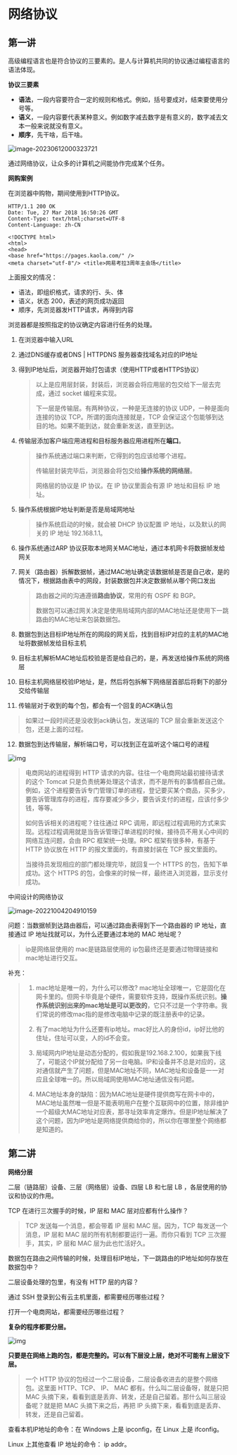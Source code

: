 # 网络协议



## 第一讲

高级编程语言也是符合协议的三要素的。是人与计算机共同的协议通过编程语言的语法体现。

**协议三要素**

- **语法**，一段内容要符合一定的规则和格式。例如，括号要成对，结束要使用分号等。
- **语义**，一段内容要代表某种意义。例如数字减去数字是有意义的，数字减去文本一般来说就没有意义。
- **顺序**，先干啥，后干啥。

![image-20230612000323721](C:\Users\dukkha\Desktop\study-notes\计算机基础\images\image-20230612000323721.png)

通过网络协议，让众多的计算机之间能协作完成某个任务。



**网购案例**

在浏览器中购物，期间使用到HTTP协议。

```http
HTTP/1.1 200 OK
Date: Tue, 27 Mar 2018 16:50:26 GMT
Content-Type: text/html;charset=UTF-8
Content-Language: zh-CN

<!DOCTYPE html>
<html>
<head>
<base href="https://pages.kaola.com/" />
<meta charset="utf-8"/> <title>网易考拉3周年主会场</title>
```

上面报文的情况：

- 语法，即组织格式，请求的行、头、体
- 语义，状态 200，表述的网页成功返回
- 顺序，先浏览器发HTTP请求，再得到内容

浏览器都是按照指定的协议确定内容进行任务的处理。



1. 在浏览器中输入URL

2. 通过DNS缓存或者DNS | HTTPDNS 服务器查找域名对应的IP地址

3. 得到IP地址后，浏览器开始打包请求（使用HTTP或者HTTPS协议）

   > 以上是应用层封装，封装后，浏览器会将应用层的包交给下一层去完成，通过 socket 编程来实现。
   >
   > 下一层是传输层。有两种协议，一种是无连接的协议 UDP，一种是面向连接的协议 TCP。所谓的面向连接就是，TCP 会保证这个包能够到达目的地。如果不能到达，就会重新发送，直至到达。

4. 传输层添加客户端应用进程和目标服务器应用进程所在**端口**。

   > 操作系统通过端口来判断，它得到的包应该给哪个进程。
   >
   > 传输层封装完毕后，浏览器会将包交给**操作系统的网络层**。
   >
   > 网络层的协议是 IP 协议。在 IP 协议里面会有源 IP 地址和目标 IP 地址。

5. 操作系统根据IP地址判断是否是局域网地址

   > 操作系统启动的时候，就会被 DHCP 协议配置 IP 地址，以及默认的网关的 IP 地址 192.168.1.1。

6. 操作系统通过ARP 协议获取本地网关MAC地址，通过本机网卡将数据帧发给网关

7. 网关（路由器）拆解数据帧，通过MAC地址确定该数据帧是否是自己收，是的情况下，根据路由表中的网段，封装数据包并决定数据帧从哪个网口发出

   > 路由器之间的沟通遵循**路由协议**，常用的有 OSPF 和 BGP。
   >
   > 数据包可以通过网关决定是使用局域网内部的MAC地址还是使用下一跳路由的MAC地址来包装数据包。

8. 数据包到达目标IP地址所在的网段的网关后，找到目标IP对应的主机的MAC地址将数据帧发给目标主机

9. 目标主机解析MAC地址后校验是否是给自己的，是，再发送给操作系统的网络层

10. 目标主机网络层校验IP地址，是，然后将包拆解下网络层首部后将剩下的部分交给传输层

11. 传输层对于收到的每个包，都会有一个回复的ACK确认包

> 如果过一段时间还是没收到ack确认包，发送端的 TCP 层会重新发送这个包，还是上面的过程。

12. 数据包到达传输层，解析端口号，可以找到正在监听这个端口号的进程

![img](https://static001.geekbang.org/resource/image/a3/9e/a35e16acd0912ae3e79567ca0358df9e.jpg?wh=4456*4699)



> 电商网站的进程得到 HTTP 请求的内容。往往一个电商网站最初接待请求的这个 Tomcat 只是负责统筹处理这个请求，而不是所有的事情都自己做。例如，这个进程要告诉专门管理订单的进程，登记要买某个商品，买多少，要告诉管理库存的进程，库存要减少多少，要告诉支付的进程，应该付多少钱，等等。
>
> 如何告诉相关的进程呢？往往通过 RPC 调用，即远程过程调用的方式来实现。远程过程调用就是当告诉管理订单进程的时候，接待员不用关心中间的网络互连问题，会由 RPC 框架统一处理。RPC 框架有很多种，有基于 HTTP 协议放在 HTTP 的报文里面的，有直接封装在 TCP 报文里面的。
>
> 当接待员发现相应的部门都处理完毕，就回复一个 HTTPS 的包，告知下单成功。这个 HTTPS 的包，会像来的时候一样，最终进入浏览器，显示支付成功。



中间设计的网络协议

![image-20221004204910159](D:\学习笔记\计算机基础\images\image-20221004204910159.png)



问题：当数据帧到达路由器后，可以通过路由表得到下一个路由器的 IP 地址，直接通过 IP 地址找就可以，为什么还要通过本地的 MAC 地址呢？

> ip是网络层使用的 mac是链路层使用的 ip包最终还是要通过物理链接和mac地址进行交互。



补充：

> 1. mac地址是唯一的，为什么可以修改? mac地址全球唯一，它是固化在网卡里的。但网卡毕竟是个硬件，需要软件支持，既操作系统识别。**操作系统识别出来的mac地址是可以更改的**，它只不过是一个字符串。我们常说的修改mac指的是修改电脑中记录的既注册表中的记录。
> 2. 有了mac地址为什么还要有ip地址。mac好比人的身份id，ip好比他的住址，住址可以变，人的id不会变。
>
>    
>
>    
>
> 3. 局域网内IP地址是动态分配的，假如我是192.168.2.100，如果我下线了，可能这个IP就分配给了另一台电脑。IP和设备并不总是对应的，这对通信就产生了问题，但是MAC地址不同，MAC地址和设备是一一对应且全球唯一的。所以局域网使用MAC地址通信没有问题。
>
> 4. MAC地址本身的缺陷：因为MAC地址是硬件提供商写在网卡中的，MAC地址虽然唯一但是不能表明用户在整个互联网中的位置，除非维护一个超级大MAC地址对应表，那寻址效率肯定爆炸。但是IP地址解决了这个问题，因为IP地址是网络提供商给你的，所以你在哪里整个网络都是知道的。





## 第二讲

**网络分层**

二层（链路层）设备、三层（网络层）设备、四层 LB 和七层 LB ，各层使用的协议和协议的作用。

TCP 在进行三次握手的时候，IP 层和 MAC 层对应都有什么操作？

> TCP 发送每一个消息，都会带着 IP 层和 MAC 层。因为，TCP 每发送一个消息，IP 层和 MAC 层的所有机制都要运行一遍。而你只看到 TCP 三次握手，其实，IP 层和 MAC 层为此也忙活好久。

数据包在路由之间传输的时候，处理目标IP地址，下一跳路由的IP地址如何存放在数据包中？

二层设备处理的包里，有没有 HTTP 层的内容？

通过 SSH 登录到公有云主机里面，都需要经历哪些过程？

打开一个电商网站，都需要经历哪些过程？

**复杂的程序都要分层。**

![img](https://static001.geekbang.org/resource/image/5c/76/5c00f6e610f533d17fb4ad7decacc776.jpg?wh=3226*3472)



**只要是在网络上跑的包，都是完整的。可以有下层没上层，绝对不可能有上层没下层。**

> 一个 HTTP 协议的包经过一个二层设备，二层设备收进去的是整个网络包。这里面 HTTP、TCP、 IP、 MAC 都有。什么叫二层设备呀，就是只把 MAC 头摘下来，看看到底是丢弃、转发，还是自己留着。那什么叫三层设备呢？就是把 MAC 头摘下来之后，再把 IP 头摘下来，看看到底是丢弃、转发，还是自己留着。



查看本机IP地址的命令：在 Windows 上是 ipconfig，在 Linux 上是 ifconfig。

Linux 上其他查看 IP 地址的命令： ip addr。













